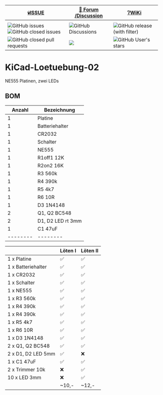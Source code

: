 
<div align="center">

  |[:skull:ISSUE](https://github.com/frankyhub/KiCad-Loetuebung-02/issues?q=is%3Aissue)|[:speech_balloon: Forum /Discussion](https://github.com/frankyhub/KiCad-Loetuebung-02/discussions)|[:grey_question:WiKi](https://github.com/frankyhub/KiCad-Loetuebung-02/wiki)|
|--|--|--|
| | | |
|![GitHub issues](https://img.shields.io/github/issues/frankyhub/KiCad-Loetuebung-02)![GitHub closed issues](https://img.shields.io/github/issues-closed/frankyhub/KiCad-Loetuebung-02)|![GitHub Discussions](https://img.shields.io/github/discussions/frankyhub/KiCad-Loetuebung-02)|![GitHub release (with filter)](https://img.shields.io/github/v/release/frankyhub/KiCad-Loetuebung-02)|
|![GitHub closed pull requests](https://img.shields.io/github/issues-pr-closed/finaldie/skull.svg)[](https://github.com/frankyhub/KiCad-Loetuebung-02/pulls)|[<img src="https://img.shields.io/github/license/finaldie/skull.svg">](https://github.com/frankyhub/KiCad-Loetuebung-02/blob/main/LICENSE.md)| ![GitHub User's stars](https://img.shields.io/github/stars/frankyhub)|
</div>

# KiCad-Loetuebung-02
NE555 Platinen, zwei LEDs


## BOM

| Anzahl | Bezeichnung | 
| -------- | -------- | 
| 1  |  Platine	  |
|  1 | Batteriehalter	   |
| 1  | CR2032	   |
| 1  |  Schalter  |
| 1  |  NE555	  |
| 1  |  R1off1	12K  |
| 1 | R2on2	16K  |
| 1  |  R3	560k  |
| 1  | R4	390k   | 
| 1  |  R5	4k7  | 
|  1 | R6	10R  | 
|  1 |  D3	1N4148  | 
| 2  |  Q1, Q2	BC548  | 
|  2 |   D1, D2	LED rt 3mm| 
|  1 |  C1	47uF | 
| -------- | -------- | 

|	                |Löten I 	   |Löten II|
|--|--|--|
|1 x Platine		|:white_check_mark:|:white_check_mark:|
|1 x Batteriehalter	|:white_check_mark:|:white_check_mark:|
|1 x CR2032		|:white_check_mark:|:white_check_mark:|
|1 x Schalter		|:white_check_mark:|:white_check_mark:|
|1 x NE555		|:white_check_mark:|:white_check_mark:|
|1 x R3	560k		|:white_check_mark:|:white_check_mark:|
|1 x R4	390k		|:white_check_mark:|:white_check_mark:|
|1 x R4	390k		|:white_check_mark:|:white_check_mark:|
|1 x R5	4k7		|:white_check_mark:|:white_check_mark:|
|1 x R6	10R		|:white_check_mark:|:white_check_mark:|
|1 x D3	1N4148		|:white_check_mark:|:white_check_mark:|
|2 x Q1, Q2 BC548	|:white_check_mark:|:white_check_mark:|
|2 x D1, D2 LED	5mm	|:white_check_mark:|:x:|
|1 x C1	47uF		|:white_check_mark:|:white_check_mark:|
|2 x Trimmer 10k	|:x:|:white_check_mark:|
|10 x LED 3mm		|:x:|:white_check_mark:|
|                       |~10,-|~12,-|


